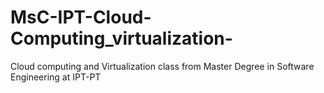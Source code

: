 # MsC-IPT-Cloud-Computing_virtualization-
Cloud computing and Virtualization class from Master Degree in Software Engineering at IPT-PT
